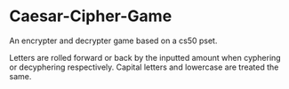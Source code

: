 # Caesar-Cipher-Game
An encrypter and decrypter game based on a cs50 pset.

Letters are rolled forward or back by the inputted amount when cyphering or decyphering respectively. Capital letters and lowercase are treated the same.
